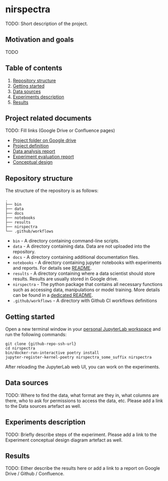 # nirspectra

TODO: Short description of the project.

## Motivation and goals

TODO

## Table of contents

1. [Repository structure](README.md#repository-structure)
2. [Getting started](README.md#getting-started)
3. [Data sources](README.md#data-sources)
4. [Experiments description](README.md#experiments-description)
5. [Results](README.md#results)


## Project related documents

TODO: Fill links (Google Drive or Confluence pages)

- [Project folder on Google drive](https://drive.google.com/{TODO})
- [Project definition](https://drive.google.com/{TODO})
- [Data analysis report](https://drive.google.com/{TODO})
- [Experiment evaluation report](https://drive.google.com/{TODO})
- [Conceptual design](https://drive.google.com/{TODO})

## Repository structure

The structure of the repository is as follows:

```
.
├── bin
├── data
├── docs
├── notebooks
├── results
├── nirspectra
└── .github/workflows
```

- ```bin``` - A directory containing command-line scripts.
- ```data``` - A directory containing data. Data are not uploaded into the repository.
- ```docs``` - A directory containing additional documentation files.
- ```notebooks``` - A directory containing jupyter notebooks with experiments and reports. For details see [README](notebooks/README.md).
- ```results``` - A directory containing where a data scientist should store results. Results are usually stored in Google drive.
- ```nirspectra``` - The python package that contains all necessary functions such as accessing data, manipulations or model training. More details can be found in a [dedicated README](nirspectra/README.adoc).
- ```.github/workflows``` - A directory with Github CI workflows definitions


## Getting started

Open a new terminal window in your [personal JupyterLab workspace](https://datamole.atlassian.net/wiki/spaces/DS/pages/442663031/Tutorial) and run the following commands:

    git clone {github-repo-ssh-url}
    cd nirspectra
    bin/docker-run-interactive poetry install
    jupyter-register-kernel-poetry nirspectra_some_suffix nirspectra


After reloading the JupyterLab web UI, you can work on the experiments.

## Data sources

TODO: Where to find the data, what format are they in, what columns are there, who to ask for permissions to access the data, etc.
Please add a link to the Data sources artefact as well.

## Experiments description

TODO: Briefly describe steps of the experiment.
Please add a link to the Experiment conceptual design diagram artefact as well.

## Results

TODO: Either describe the results here or add a link to a report on Google Drive / Github / Confluence.
